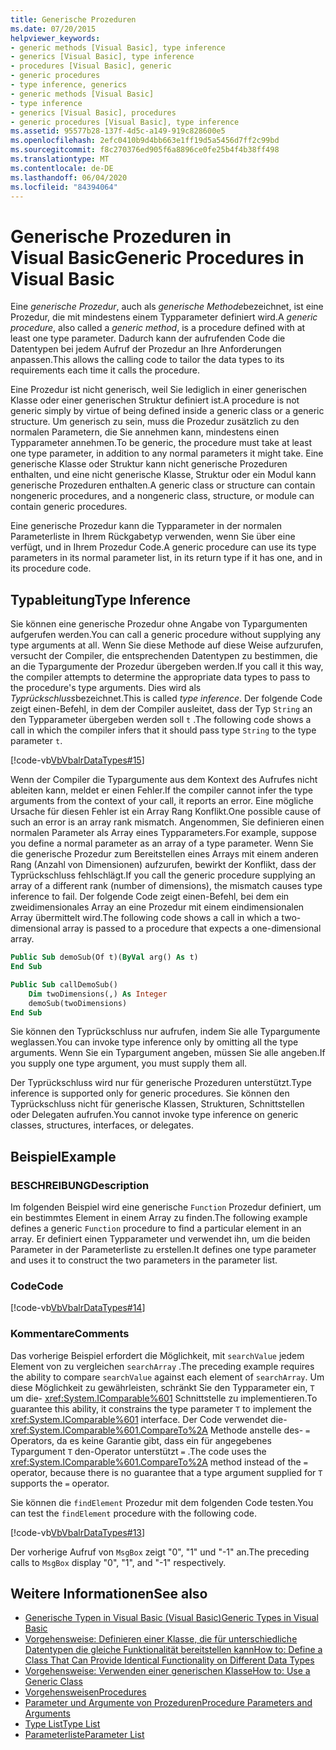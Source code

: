 ```yaml
---
title: Generische Prozeduren
ms.date: 07/20/2015
helpviewer_keywords:
- generic methods [Visual Basic], type inference
- generics [Visual Basic], type inference
- procedures [Visual Basic], generic
- generic procedures
- type inference, generics
- generic methods [Visual Basic]
- type inference
- generics [Visual Basic], procedures
- generic procedures [Visual Basic], type inference
ms.assetid: 95577b28-137f-4d5c-a149-919c828600e5
ms.openlocfilehash: 2efc0410b9d4bb663e1ff19d5a5456d7ff2c99bd
ms.sourcegitcommit: f8c270376ed905f6a8896ce0fe25b4f4b38ff498
ms.translationtype: MT
ms.contentlocale: de-DE
ms.lasthandoff: 06/04/2020
ms.locfileid: "84394064"
---
```

# <a name="generic-procedures-in-visual-basic"></a><span data-ttu-id="4a719-102">Generische Prozeduren in Visual Basic</span><span class="sxs-lookup"><span data-stu-id="4a719-102">Generic Procedures in Visual Basic</span></span>
<span data-ttu-id="4a719-103">Eine *generische Prozedur*, auch als *generische Methode*bezeichnet, ist eine Prozedur, die mit mindestens einem Typparameter definiert wird.</span><span class="sxs-lookup"><span data-stu-id="4a719-103">A *generic procedure*, also called a *generic method*, is a procedure defined with at least one type parameter.</span></span> <span data-ttu-id="4a719-104">Dadurch kann der aufrufenden Code die Datentypen bei jedem Aufruf der Prozedur an Ihre Anforderungen anpassen.</span><span class="sxs-lookup"><span data-stu-id="4a719-104">This allows the calling code to tailor the data types to its requirements each time it calls the procedure.</span></span>  
  
 <span data-ttu-id="4a719-105">Eine Prozedur ist nicht generisch, weil Sie lediglich in einer generischen Klasse oder einer generischen Struktur definiert ist.</span><span class="sxs-lookup"><span data-stu-id="4a719-105">A procedure is not generic simply by virtue of being defined inside a generic class or a generic structure.</span></span> <span data-ttu-id="4a719-106">Um generisch zu sein, muss die Prozedur zusätzlich zu den normalen Parametern, die Sie annehmen kann, mindestens einen Typparameter annehmen.</span><span class="sxs-lookup"><span data-stu-id="4a719-106">To be generic, the procedure must take at least one type parameter, in addition to any normal parameters it might take.</span></span> <span data-ttu-id="4a719-107">Eine generische Klasse oder Struktur kann nicht generische Prozeduren enthalten, und eine nicht generische Klasse, Struktur oder ein Modul kann generische Prozeduren enthalten.</span><span class="sxs-lookup"><span data-stu-id="4a719-107">A generic class or structure can contain nongeneric procedures, and a nongeneric class, structure, or module can contain generic procedures.</span></span>  
  
 <span data-ttu-id="4a719-108">Eine generische Prozedur kann die Typparameter in der normalen Parameterliste in Ihrem Rückgabetyp verwenden, wenn Sie über eine verfügt, und in Ihrem Prozedur Code.</span><span class="sxs-lookup"><span data-stu-id="4a719-108">A generic procedure can use its type parameters in its normal parameter list, in its return type if it has one, and in its procedure code.</span></span>  
  
## <a name="type-inference"></a><span data-ttu-id="4a719-109">Typableitung</span><span class="sxs-lookup"><span data-stu-id="4a719-109">Type Inference</span></span>  
 <span data-ttu-id="4a719-110">Sie können eine generische Prozedur ohne Angabe von Typargumenten aufgerufen werden.</span><span class="sxs-lookup"><span data-stu-id="4a719-110">You can call a generic procedure without supplying any type arguments at all.</span></span> <span data-ttu-id="4a719-111">Wenn Sie diese Methode auf diese Weise aufzurufen, versucht der Compiler, die entsprechenden Datentypen zu bestimmen, die an die Typargumente der Prozedur übergeben werden.</span><span class="sxs-lookup"><span data-stu-id="4a719-111">If you call it this way, the compiler attempts to determine the appropriate data types to pass to the procedure's type arguments.</span></span> <span data-ttu-id="4a719-112">Dies wird als *Typrückschluss*bezeichnet.</span><span class="sxs-lookup"><span data-stu-id="4a719-112">This is called *type inference*.</span></span> <span data-ttu-id="4a719-113">Der folgende Code zeigt einen-Befehl, in dem der Compiler ausleitet, dass der Typ `String` an den Typparameter übergeben werden soll `t` .</span><span class="sxs-lookup"><span data-stu-id="4a719-113">The following code shows a call in which the compiler infers that it should pass type `String` to the type parameter `t`.</span></span>  
  
 [!code-vb[VbVbalrDataTypes#15](~/samples/snippets/visualbasic/VS_Snippets_VBCSharp/VbVbalrDataTypes/VB/Class1.vb#15)]  
  
 <span data-ttu-id="4a719-114">Wenn der Compiler die Typargumente aus dem Kontext des Aufrufes nicht ableiten kann, meldet er einen Fehler.</span><span class="sxs-lookup"><span data-stu-id="4a719-114">If the compiler cannot infer the type arguments from the context of your call, it reports an error.</span></span> <span data-ttu-id="4a719-115">Eine mögliche Ursache für diesen Fehler ist ein Array Rang Konflikt.</span><span class="sxs-lookup"><span data-stu-id="4a719-115">One possible cause of such an error is an array rank mismatch.</span></span> <span data-ttu-id="4a719-116">Angenommen, Sie definieren einen normalen Parameter als Array eines Typparameters.</span><span class="sxs-lookup"><span data-stu-id="4a719-116">For example, suppose you define a normal parameter as an array of a type parameter.</span></span> <span data-ttu-id="4a719-117">Wenn Sie die generische Prozedur zum Bereitstellen eines Arrays mit einem anderen Rang (Anzahl von Dimensionen) aufzurufen, bewirkt der Konflikt, dass der Typrückschluss fehlschlägt.</span><span class="sxs-lookup"><span data-stu-id="4a719-117">If you call the generic procedure supplying an array of a different rank (number of dimensions), the mismatch causes type inference to fail.</span></span> <span data-ttu-id="4a719-118">Der folgende Code zeigt einen-Befehl, bei dem ein zweidimensionales Array an eine Prozedur mit einem eindimensionalen Array übermittelt wird.</span><span class="sxs-lookup"><span data-stu-id="4a719-118">The following code shows a call in which a two-dimensional array is passed to a procedure that expects a one-dimensional array.</span></span>  
  
```vb  
Public Sub demoSub(Of t)(ByVal arg() As t)
End Sub

Public Sub callDemoSub()
    Dim twoDimensions(,) As Integer
    demoSub(twoDimensions)
End Sub
```
  
 <span data-ttu-id="4a719-119">Sie können den Typrückschluss nur aufrufen, indem Sie alle Typargumente weglassen.</span><span class="sxs-lookup"><span data-stu-id="4a719-119">You can invoke type inference only by omitting all the type arguments.</span></span> <span data-ttu-id="4a719-120">Wenn Sie ein Typargument angeben, müssen Sie alle angeben.</span><span class="sxs-lookup"><span data-stu-id="4a719-120">If you supply one type argument, you must supply them all.</span></span>  
  
 <span data-ttu-id="4a719-121">Der Typrückschluss wird nur für generische Prozeduren unterstützt.</span><span class="sxs-lookup"><span data-stu-id="4a719-121">Type inference is supported only for generic procedures.</span></span> <span data-ttu-id="4a719-122">Sie können den Typrückschluss nicht für generische Klassen, Strukturen, Schnittstellen oder Delegaten aufrufen.</span><span class="sxs-lookup"><span data-stu-id="4a719-122">You cannot invoke type inference on generic classes, structures, interfaces, or delegates.</span></span>  
  
## <a name="example"></a><span data-ttu-id="4a719-123">Beispiel</span><span class="sxs-lookup"><span data-stu-id="4a719-123">Example</span></span>  
  
### <a name="description"></a><span data-ttu-id="4a719-124">BESCHREIBUNG</span><span class="sxs-lookup"><span data-stu-id="4a719-124">Description</span></span>  
 <span data-ttu-id="4a719-125">Im folgenden Beispiel wird eine generische `Function` Prozedur definiert, um ein bestimmtes Element in einem Array zu finden.</span><span class="sxs-lookup"><span data-stu-id="4a719-125">The following example defines a generic `Function` procedure to find a particular element in an array.</span></span> <span data-ttu-id="4a719-126">Er definiert einen Typparameter und verwendet ihn, um die beiden Parameter in der Parameterliste zu erstellen.</span><span class="sxs-lookup"><span data-stu-id="4a719-126">It defines one type parameter and uses it to construct the two parameters in the parameter list.</span></span>  
  
### <a name="code"></a><span data-ttu-id="4a719-127">Code</span><span class="sxs-lookup"><span data-stu-id="4a719-127">Code</span></span>  
 [!code-vb[VbVbalrDataTypes#14](~/samples/snippets/visualbasic/VS_Snippets_VBCSharp/VbVbalrDataTypes/VB/Class1.vb#14)]  
  
### <a name="comments"></a><span data-ttu-id="4a719-128">Kommentare</span><span class="sxs-lookup"><span data-stu-id="4a719-128">Comments</span></span>  
 <span data-ttu-id="4a719-129">Das vorherige Beispiel erfordert die Möglichkeit, mit `searchValue` jedem Element von zu vergleichen `searchArray` .</span><span class="sxs-lookup"><span data-stu-id="4a719-129">The preceding example requires the ability to compare `searchValue` against each element of `searchArray`.</span></span> <span data-ttu-id="4a719-130">Um diese Möglichkeit zu gewährleisten, schränkt Sie den Typparameter ein, `T` um die- <xref:System.IComparable%601> Schnittstelle zu implementieren.</span><span class="sxs-lookup"><span data-stu-id="4a719-130">To guarantee this ability, it constrains the type parameter `T` to implement the <xref:System.IComparable%601> interface.</span></span> <span data-ttu-id="4a719-131">Der Code verwendet die- <xref:System.IComparable%601.CompareTo%2A> Methode anstelle des- `=` Operators, da es keine Garantie gibt, dass ein für angegebenes Typargument `T` den-Operator unterstützt `=` .</span><span class="sxs-lookup"><span data-stu-id="4a719-131">The code uses the <xref:System.IComparable%601.CompareTo%2A> method instead of the `=` operator, because there is no guarantee that a type argument supplied for `T` supports the `=` operator.</span></span>  
  
 <span data-ttu-id="4a719-132">Sie können die `findElement` Prozedur mit dem folgenden Code testen.</span><span class="sxs-lookup"><span data-stu-id="4a719-132">You can test the `findElement` procedure with the following code.</span></span>  
  
 [!code-vb[VbVbalrDataTypes#13](~/samples/snippets/visualbasic/VS_Snippets_VBCSharp/VbVbalrDataTypes/VB/Class1.vb#13)]  
  
 <span data-ttu-id="4a719-133">Der vorherige Aufruf von `MsgBox` zeigt "0", "1" und "-1" an.</span><span class="sxs-lookup"><span data-stu-id="4a719-133">The preceding calls to `MsgBox` display "0", "1", and "-1" respectively.</span></span>  
  
## <a name="see-also"></a><span data-ttu-id="4a719-134">Weitere Informationen</span><span class="sxs-lookup"><span data-stu-id="4a719-134">See also</span></span>

- [<span data-ttu-id="4a719-135">Generische Typen in Visual Basic (Visual Basic)</span><span class="sxs-lookup"><span data-stu-id="4a719-135">Generic Types in Visual Basic</span></span>](generic-types.md)
- [<span data-ttu-id="4a719-136">Vorgehensweise: Definieren einer Klasse, die für unterschiedliche Datentypen die gleiche Funktionalität bereitstellen kann</span><span class="sxs-lookup"><span data-stu-id="4a719-136">How to: Define a Class That Can Provide Identical Functionality on Different Data Types</span></span>](how-to-define-a-class-that-can-provide-identical-functionality.md)
- [<span data-ttu-id="4a719-137">Vorgehensweise: Verwenden einer generischen Klasse</span><span class="sxs-lookup"><span data-stu-id="4a719-137">How to: Use a Generic Class</span></span>](how-to-use-a-generic-class.md)
- [<span data-ttu-id="4a719-138">Vorgehensweisen</span><span class="sxs-lookup"><span data-stu-id="4a719-138">Procedures</span></span>](../procedures/index.md)
- [<span data-ttu-id="4a719-139">Parameter und Argumente von Prozeduren</span><span class="sxs-lookup"><span data-stu-id="4a719-139">Procedure Parameters and Arguments</span></span>](../procedures/procedure-parameters-and-arguments.md)
- [<span data-ttu-id="4a719-140">Type List</span><span class="sxs-lookup"><span data-stu-id="4a719-140">Type List</span></span>](../../../language-reference/statements/type-list.md)
- [<span data-ttu-id="4a719-141">Parameterliste</span><span class="sxs-lookup"><span data-stu-id="4a719-141">Parameter List</span></span>](../../../language-reference/statements/parameter-list.md)
